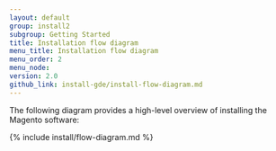 ```yaml
---
layout: default
group: install2
subgroup: Getting Started
title: Installation flow diagram
menu_title: Installation flow diagram
menu_order: 2
menu_node: 
version: 2.0
github_link: install-gde/install-flow-diagram.md
---
```


The following diagram provides a high-level overview of installing the Magento software:

{% include install/flow-diagram.md %}